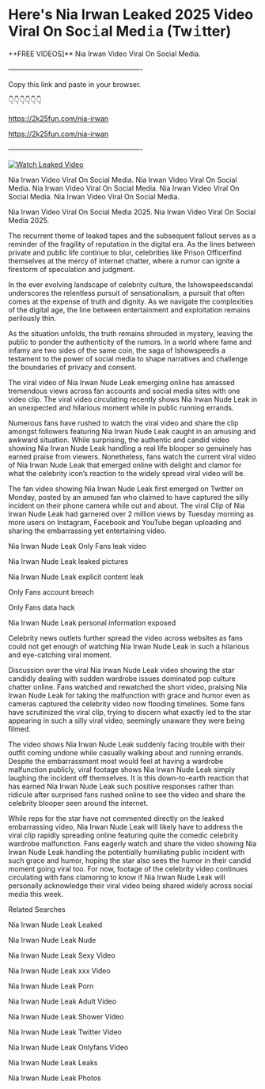 # Here's Nia Irwan Leaked 2025 Video Viral On Soc𝚒al Med𝚒a (Tw𝚒tter)

++FREE VIDEOS]** Nia Irwan Video Viral On Social Media.

———————————————————-

Copy this link and paste in your browser.

👇👇👇👇👇👇

https://2k25fun.com/nia-irwan

https://2k25fun.com/nia-irwan

———————————————————-

[![Watch Leaked Video](https://miro.medium.com/v2/resize:fit:828/format:webp/1*cilzJN44JGOrTw9NJCrNHA.gif "Watch Leaked Video")](https://2k25fun.com/nia-irwan)

Nia Irwan Video Viral On Social Media. Nia Irwan Video Viral On Social Media. Nia Irwan Video Viral On Social Media. Nia Irwan Video Viral On Social Media. Nia Irwan Video Viral On Social Media.

Nia Irwan Video Viral On Social Media 2025. Nia Irwan Video Viral On Social Media 2025.

The recurrent theme of leaked tapes and the subsequent fallout serves as a reminder of the fragility of reputation in the digital era. As the lines between private and public life continue to blur, celebrities like Prison Officerfind themselves at the mercy of internet chatter, where a rumor can ignite a firestorm of speculation and judgment.

In the ever evolving landscape of celebrity culture, the Ishowspeedscandal underscores the relentless pursuit of sensationalism, a pursuit that often comes at the expense of truth and dignity. As we navigate the complexities of the digital age, the line between entertainment and exploitation remains perilously thin.

As the situation unfolds, the truth remains shrouded in mystery, leaving the public to ponder the authenticity of the rumors. In a world where fame and infamy are two sides of the same coin, the saga of Ishowspeedis a testament to the power of social media to shape narratives and challenge the boundaries of privacy and consent.

The viral video of Nia Irwan Nude Leak emerging online has amassed tremendous views across fan accounts and social media sites with one video clip. The viral video circulating recently shows Nia Irwan Nude Leak in an unexpected and hilarious moment while in public running errands.

Numerous fans have rushed to watch the viral video and share the clip amongst followers featuring Nia Irwan Nude Leak caught in an amusing and awkward situation. While surprising, the authentic and candid video showing Nia Irwan Nude Leak handling a real life blooper so genuinely has earned praise from viewers. Nonetheless, fans watch the current viral video of Nia Irwan Nude Leak that emerged online with delight and clamor for what the celebrity icon’s reaction to the widely spread viral video will be.

The fan video showing Nia Irwan Nude Leak first emerged on Twitter on Monday, posted by an amused fan who claimed to have captured the silly incident on their phone camera while out and about. The viral Clip of Nia Irwan Nude Leak had garnered over 2 million views by Tuesday morning as more users on Instagram, Facebook and YouTube began uploading and sharing the embarrassing yet entertaining video.

Nia Irwan Nude Leak Only Fans leak video

Nia Irwan Nude Leak leaked pictures

Nia Irwan Nude Leak explicit content leak

Only Fans account breach

Only Fans data hack

Nia Irwan Nude Leak personal information exposed

Celebrity news outlets further spread the video across websites as fans could not get enough of watching Nia Irwan Nude Leak in such a hilarious and eye-catching viral moment.

Discussion over the viral Nia Irwan Nude Leak video showing the star candidly dealing with sudden wardrobe issues dominated pop culture chatter online. Fans watched and rewatched the short video, praising Nia Irwan Nude Leak for taking the malfunction with grace and humor even as cameras captured the celebrity video now flooding timelines. Some fans have scrutinized the viral clip, trying to discern what exactly led to the star appearing in such a silly viral video, seemingly unaware they were being filmed.

The video shows Nia Irwan Nude Leak suddenly facing trouble with their outfit coming undone while casually walking about and running errands. Despite the embarrassment most would feel at having a wardrobe malfunction publicly, viral footage shows Nia Irwan Nude Leak simply laughing the incident off themselves. It is this down-to-earth reaction that has earned Nia Irwan Nude Leak such positive responses rather than ridicule after surprised fans rushed online to see the video and share the celebrity blooper seen around the internet.

While reps for the star have not commented directly on the leaked embarrassing video, Nia Irwan Nude Leak will likely have to address the viral clip rapidly spreading online featuring quite the comedic celebrity wardrobe malfunction. Fans eagerly watch and share the video showing Nia Irwan Nude Leak handling the potentially humiliating public incident with such grace and humor, hoping the star also sees the humor in their candid moment going viral too. For now, footage of the celebrity video continues circulating with fans clamoring to know if Nia Irwan Nude Leak will personally acknowledge their viral video being shared widely across social media this week.

Related Searches

Nia Irwan Nude Leak Leaked

Nia Irwan Nude Leak Nude

Nia Irwan Nude Leak Sexy Video

Nia Irwan Nude Leak xxx Video

Nia Irwan Nude Leak Porn

Nia Irwan Nude Leak Adult Video

Nia Irwan Nude Leak Shower Video

Nia Irwan Nude Leak Twitter Video

Nia Irwan Nude Leak Onlyfans Video

Nia Irwan Nude Leak Leaks

Nia Irwan Nude Leak Photos
